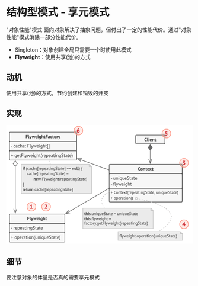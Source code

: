 # 结构型模式 - 享元模式
"对象性能"模式
面向对象解决了抽象问题，但付出了一定的性能代价。通过"对象性能"模式消除一部分性能代价。
- Singleton：对象创建全局只需要一个时使用此模式
- **Flyweight**：使用共享(池)的方式
## 动机
使用共享(池)的方式，节约创建和销毁的开支
## 实现
![UML](pics/26_Flyweight_UML.png)
## 细节
要注意对象的体量是否真的需要享元模式